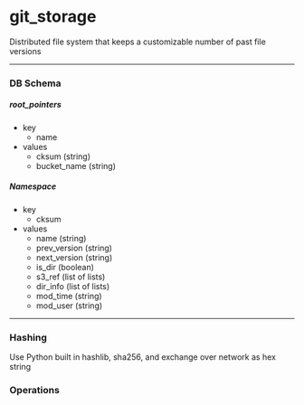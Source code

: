 # git_storage
Distributed file system that keeps a customizable number of past file versions

---
### DB Schema

##### root_pointers
- key
    - name
- values
    - cksum             (string)
    - bucket_name       (string)

##### Namespace
- key
    - cksum
- values
    - name              (string)
    - prev_version      (string)
    - next_version      (string)
    - is_dir            (boolean)
    - s3_ref            (list of lists)
    - dir_info          (list of lists)
    - mod_time          (string)
    - mod_user          (string)

---
### Hashing
Use Python built in hashlib, sha256, and exchange over network as hex string

### Operations


